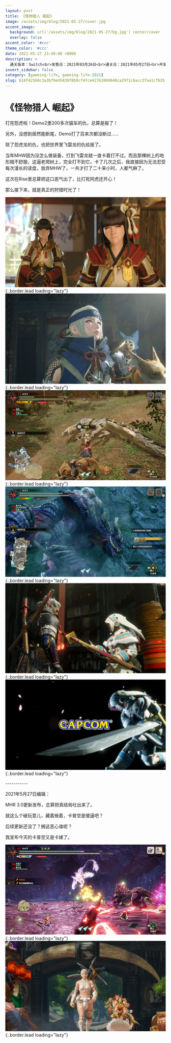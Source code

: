 ```yaml
---
layout: post
title: 《怪物猎人 崛起》
image: /assets/img/blog/2021-05-27/cover.jpg
accent_image: 
  background: url('/assets/img/blog/2021-05-27/bg.jpg') center/cover
  overlay: false
accent_color: '#ccc'
theme_color: '#ccc'
date: 2021-05-27 23:49:00 +0800
description: >
  通关版本：Switch<br>发售日：2021年03月26日<br>通关日：2021年05月27日<br>开发商：CAPCOM<br>发行商：开发商：CAPCOM
invert_sidebar: false
category: [gameing-life, gameing-life-2021]
slug: 618f42568c3a3bf9e45839f8b9cf47ce42762869648ca2971c6acc3faa1cfb35
---
```


# 《怪物猎人 崛起》

打完怨虎啦！Demo2里200多次猫车的仇，总算是报了！

另外，没想到居然能断尾，Demo打了百来次都没断过……

除了怨虎龙的仇，也把世界里飞雷龙的仇给报了。

当年MHW因为没怎么做装备，打到飞雷龙就一直卡着打不过。而且那棵树上的地形贼不舒服，这逼老爬树上，完全打不到它。卡了几次之后，我直接因为无法忍受每次漫长的读盘，放弃MHW了。一共才打了二十来小时，人都气麻了。

这次在Rise里总算把这口恶气出了，比打死阿虎还开心！

那么接下来，就是真正的狩猎时光了！

![](/assets/img/blog/2021-05-27/1.jpg){:.border.lead loading="lazy"}
![](/assets/img/blog/2021-05-27/2.jpg){:.border.lead loading="lazy"}
![](/assets/img/blog/2021-05-27/3.jpg){:.border.lead loading="lazy"}
![](/assets/img/blog/2021-05-27/4.jpg){:.border.lead loading="lazy"}
![](/assets/img/blog/2021-05-27/5.jpg){:.border.lead loading="lazy"}
![](/assets/img/blog/2021-05-27/6.jpg){:.border.lead loading="lazy"}

\-\-\-\-\-\-\-\-\-\-\-

2021年5月27日编辑：

MHR 3.0更新发布，总算把真结局吐出来了。

就这么个破玩意儿，藏着掖着，卡普空是傻逼吧？

后续更新还没了？搁这恶心谁呢？

我宣布今天的卡普空又是卡婊了。

![](/assets/img/blog/2021-05-27/7.jpg){:.border.lead loading="lazy"}
![](/assets/img/blog/2021-05-27/8.jpg){:.border.lead loading="lazy"}

